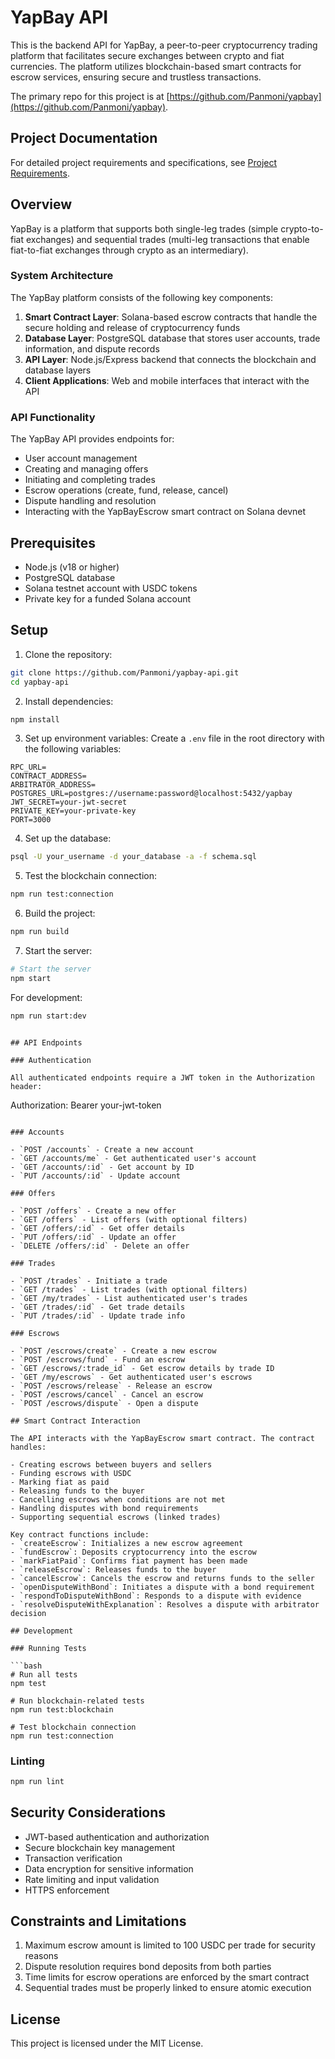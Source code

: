 # YapBay API

This is the backend API for YapBay, a peer-to-peer cryptocurrency trading platform that facilitates secure exchanges between crypto and fiat currencies. The platform utilizes blockchain-based smart contracts for escrow services, ensuring secure and trustless transactions.

The primary repo for this project is at [https://github.com/Panmoni/yapbay](https://github.com/Panmoni/yapbay).

## Project Documentation

For detailed project requirements and specifications, see [Project Requirements](docs/reqs.md).

## Overview

YapBay is a platform that supports both single-leg trades (simple crypto-to-fiat exchanges) and sequential trades (multi-leg transactions that enable fiat-to-fiat exchanges through crypto as an intermediary).

### System Architecture

The YapBay platform consists of the following key components:

1. **Smart Contract Layer**: Solana-based escrow contracts that handle the secure holding and release of cryptocurrency funds
2. **Database Layer**: PostgreSQL database that stores user accounts, trade information, and dispute records
3. **API Layer**: Node.js/Express backend that connects the blockchain and database layers
4. **Client Applications**: Web and mobile interfaces that interact with the API

### API Functionality

The YapBay API provides endpoints for:

- User account management
- Creating and managing offers
- Initiating and completing trades
- Escrow operations (create, fund, release, cancel)
- Dispute handling and resolution
- Interacting with the YapBayEscrow smart contract on Solana devnet

## Prerequisites

- Node.js (v18 or higher)
- PostgreSQL database
- Solana testnet account with USDC tokens
- Private key for a funded Solana account

## Setup

1. Clone the repository:

```bash
git clone https://github.com/Panmoni/yapbay-api.git
cd yapbay-api
```

2. Install dependencies:

```bash
npm install
```

3. Set up environment variables:
   Create a `.env` file in the root directory with the following variables:

```
RPC_URL=
CONTRACT_ADDRESS=
ARBITRATOR_ADDRESS=
POSTGRES_URL=postgres://username:password@localhost:5432/yapbay
JWT_SECRET=your-jwt-secret
PRIVATE_KEY=your-private-key
PORT=3000
```

4. Set up the database:

```bash
psql -U your_username -d your_database -a -f schema.sql
```

5. Test the blockchain connection:

```bash
npm run test:connection
```

6. Build the project:

```bash
npm run build
```

7. Start the server:

```bash
# Start the server
npm start
```

For development:

```bash
npm run start:dev
```

```

## API Endpoints

### Authentication

All authenticated endpoints require a JWT token in the Authorization header:
```

Authorization: Bearer your-jwt-token

````

### Accounts

- `POST /accounts` - Create a new account
- `GET /accounts/me` - Get authenticated user's account
- `GET /accounts/:id` - Get account by ID
- `PUT /accounts/:id` - Update account

### Offers

- `POST /offers` - Create a new offer
- `GET /offers` - List offers (with optional filters)
- `GET /offers/:id` - Get offer details
- `PUT /offers/:id` - Update an offer
- `DELETE /offers/:id` - Delete an offer

### Trades

- `POST /trades` - Initiate a trade
- `GET /trades` - List trades (with optional filters)
- `GET /my/trades` - List authenticated user's trades
- `GET /trades/:id` - Get trade details
- `PUT /trades/:id` - Update trade info

### Escrows

- `POST /escrows/create` - Create a new escrow
- `POST /escrows/fund` - Fund an escrow
- `GET /escrows/:trade_id` - Get escrow details by trade ID
- `GET /my/escrows` - Get authenticated user's escrows
- `POST /escrows/release` - Release an escrow
- `POST /escrows/cancel` - Cancel an escrow
- `POST /escrows/dispute` - Open a dispute

## Smart Contract Interaction

The API interacts with the YapBayEscrow smart contract. The contract handles:

- Creating escrows between buyers and sellers
- Funding escrows with USDC
- Marking fiat as paid
- Releasing funds to the buyer
- Cancelling escrows when conditions are not met
- Handling disputes with bond requirements
- Supporting sequential escrows (linked trades)

Key contract functions include:
- `createEscrow`: Initializes a new escrow agreement
- `fundEscrow`: Deposits cryptocurrency into the escrow
- `markFiatPaid`: Confirms fiat payment has been made
- `releaseEscrow`: Releases funds to the buyer
- `cancelEscrow`: Cancels the escrow and returns funds to the seller
- `openDisputeWithBond`: Initiates a dispute with a bond requirement
- `respondToDisputeWithBond`: Responds to a dispute with evidence
- `resolveDisputeWithExplanation`: Resolves a dispute with arbitrator decision

## Development

### Running Tests

```bash
# Run all tests
npm test

# Run blockchain-related tests
npm run test:blockchain

# Test blockchain connection
npm run test:connection
````

### Linting

```bash
npm run lint
```

## Security Considerations

- JWT-based authentication and authorization
- Secure blockchain key management
- Transaction verification
- Data encryption for sensitive information
- Rate limiting and input validation
- HTTPS enforcement

## Constraints and Limitations

1. Maximum escrow amount is limited to 100 USDC per trade for security reasons
2. Dispute resolution requires bond deposits from both parties
3. Time limits for escrow operations are enforced by the smart contract
4. Sequential trades must be properly linked to ensure atomic execution

## License

This project is licensed under the MIT License.
